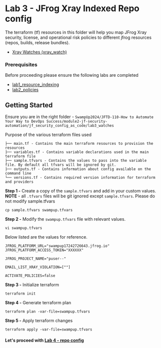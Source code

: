 # Lab 3 - JFrog Xray Indexed Repo config 

The terraform (tf) resources in this folder will help you map JFrog Xray security, license, and operational risk policies to different jfrog resources (repos, builds, release bundles).

- [Xray Watches (xray_watch)](https://registry.terraform.io/providers/jfrog/xray/latest/docs/resources/watch)
  
### Prerequisites
Before proceeding please ensure the following labs are completed
- [lab1_resource_indexing](../lab1_resource_indexing/)
- [lab2_policies](../lab2_policies/)

## Getting Started
Ensure you are in the right folder - `SwampUp2024/JFTD-110-How to Automate Your Way to DevOps Success/module2-jf-security-automation/jf_security_config_as_code/lab3_watches`

Purpose of the various terraform files used 

```
├── main.tf - Contains the main terraform resources to provision the resources
├── variables.tf - Contains variable declarations used in the main terraform file
├── sample.tfvars - Contains the values to pass into the variable file. By default all tfvars will be ignored by git.
├── outputs.tf - Contains information about config available on the command line
└── versions.tf - Contains required version information for terraform and providers
```

**Step 1 -** Create a copy of the `sample.tfvars` and add in your custom values. **NOTE** - all `.tfvars` files will be git ignored except `sample.tfvars`. Please do not modify sample.tfvars
```
cp sample.tfvars swampup.tfvars
```

**Step 2 -** Modify the `swampup.tfvars` file with relevant values. 
```
vi swampup.tfvars
```

Below listed are the values for reference.
```
JFROG_PLATFORM_URL="swampup17242726643.jfrog.io" 
JFROG_PLATFORM_ACCESS_TOKEN="XXXXXX"

JFROG_PROJECT_NAME="puser--"

EMAIL_LIST_XRAY_VIOLATION=[""]

ACTIVATE_POLICIES=false
```

**Step 3 -** Initialize terraform 
```
terraform init
```

**Step 4 -** Generate terraform plan
```
terraform plan -var-file=swampup.tfvars
```

**Step 5 -** Apply terraform changes
```
terraform apply -var-file=swampup.tfvars
```

#### Let's proceed with [Lab 4 - repo config](../lab4_repo_config/)
